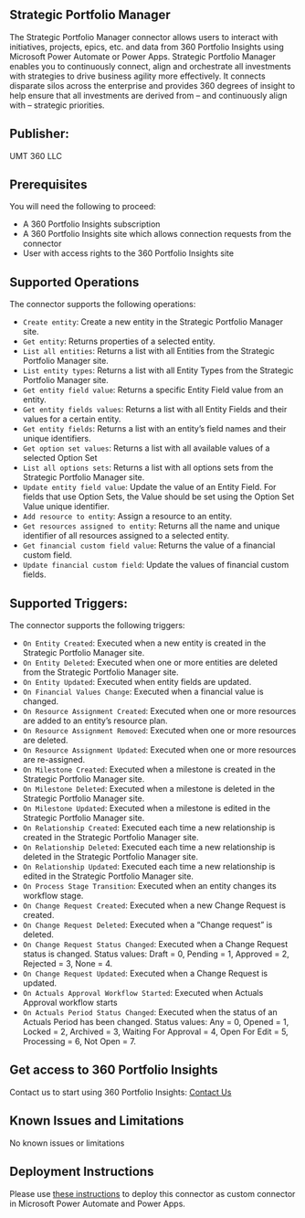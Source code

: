 ## Strategic Portfolio Manager
The Strategic Portfolio Manager connector allows users to interact with initiatives, projects, epics, etc. and data from 360 Portfolio Insights using Microsoft Power Automate or Power Apps.
Strategic Portfolio Manager enables you to continuously connect, align and orchestrate all investments with strategies to drive business agility more effectively.
It connects disparate silos across the enterprise and provides 360 degrees of insight to help ensure that all investments are derived from – and continuously align with – strategic priorities.

## Publisher:
UMT 360 LLC

## Prerequisites
You will need the following to proceed:
* A 360 Portfolio Insights subscription
* A 360 Portfolio Insights site which allows connection requests from the connector
* User with access rights to the 360 Portfolio Insights site

## Supported Operations
The connector supports the following operations:
* `Create entity`: Create a new entity in the Strategic Portfolio Manager site.
* `Get entity`: Returns properties of a selected entity.
* `List all entities`: Returns a list with all Entities from the Strategic Portfolio Manager site.
* `List entity types`: Returns a list with all Entity Types from the Strategic Portfolio Manager site.
* `Get entity field value`: Returns a specific Entity Field value from an entity.
* `Get entity fields values`: Returns a list with all Entity Fields and their values for a certain entity.
* `Get entity fields`: Returns a list with an entity’s field names and their unique identifiers.
* `Get option set values`: Returns a list with all available values of a selected Option Set
* `List all options sets`: Returns a list with all options sets from the Strategic Portfolio Manager site.
* `Update entity field value`: Update the value of an Entity Field. For fields that use Option Sets, the Value should be set using the Option Set Value unique identifier.
* `Add resource to entity`: Assign a resource to an entity.
* `Get resources assigned to entity`: Returns all the name and unique identifier of all resources assigned to a selected entity.
* `Get financial custom field value`: Returns the value of a financial custom field.
* `Update financial custom field`: Update the values of financial custom fields.

## Supported Triggers:
The connector supports the following triggers:
* `On Entity Created`: Executed when a new entity is created in the Strategic Portfolio Manager site.
* `On Entity Deleted`: Executed when one or more entities are deleted from the Strategic Portfolio Manager site.
* `On Entity Updated`: Executed when entity fields are updated.
* `On Financial Values Change`: Executed when a financial value is changed.
* `On Resource Assignment Created`: Executed when one or more resources are added to an entity’s resource plan.
* `On Resource Assignment Removed`: Executed when one or more resources are deleted.
* `On Resource Assignment Updated`: Executed when one or more resources are re-assigned.
* `On Milestone Created`: Executed when a milestone is created in the Strategic Portfolio Manager site.
* `On Milestone Deleted`: Executed when a milestone is deleted in the Strategic Portfolio Manager site.
* `On Milestone Updated`: Executed when a milestone is edited in the Strategic Portfolio Manager site.
* `On Relationship Created`: Executed each time a new relationship is created in the Strategic Portfolio Manager site.
* `On Relationship Deleted`: Executed each time a new relationship is deleted in the Strategic Portfolio Manager site.
* `On Relationship Updated`: Executed each time a new relationship is edited in the Strategic Portfolio Manager site.
* `On Process Stage Transition`: Executed when an entity changes its workflow stage.
* `On Change Request Created`: Executed when a new Change Request is created.
* `On Change Request Deleted`: Executed when a “Change request” is deleted.
* `On Change Request Status Changed`: Executed when a Change Request status is changed. Status values: Draft = 0, Pending = 1, Approved = 2, Rejected = 3, None = 4.
* `On Change Request Updated`: Executed when a Change Request is updated.
* `On Actuals Approval Workflow Started`: Executed when Actuals Approval workflow starts
* `On Actuals Period Status Changed`: Executed when the status of an Actuals Period has been changed. Status values: Any = 0, Opened = 1, Locked = 2, Archived = 3, Waiting For Approval = 4, Open For Edit = 5, Processing = 6, Not Open = 7.

## Get access to 360 Portfolio Insights
Contact us to start using 360 Portfolio Insights: [Contact Us](https://www.umt360.com/contact/)

## Known Issues and Limitations
No known issues or limitations

## Deployment Instructions
Please use [these instructions](https://docs.microsoft.com/en-us/connectors/custom-connectors/paconn-cli) to deploy this connector as custom connector in Microsoft Power Automate and Power Apps.